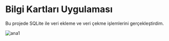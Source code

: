 # Bilgi Kartları Uygulaması

Bu projede SQLite ile veri ekleme ve veri çekme işlemlerini gerçekleştirdim.


![ana1](https://user-images.githubusercontent.com/35347062/52131887-06363b00-264f-11e9-8336-9a18ca7e7c06.PNG)
